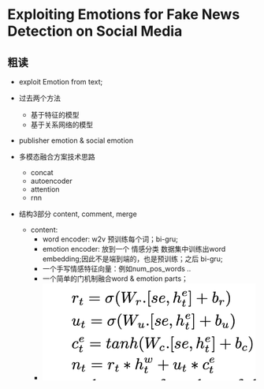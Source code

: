 # Exploiting Emotions for Fake News Detection on Social Media

## 粗读
- exploit Emotion from text;
- 过去两个方法
	- 基于特征的模型
	- 基于关系网络的模型
- publisher emotion & social emotion
- 多模态融合方案技术思路
	- concat
	- autoencoder
	- attention
	- rnn

- 结构3部分 content, comment, merge
	- content:
		- word encoder: w2v 预训练每个词；bi-gru;
		- emotion encoder: 放到一个 情感分类 数据集中训练出word embedding;因此不是端到端的，也是预训练；之后 bi-gru;
		- 一个手写情感特征向量：例如num_pos_words ..
		- 一个简单的门机制融合word & emotion parts；
		- ![gate](../pics/emotion_1.png)
		
